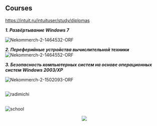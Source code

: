 ## Сourses 
https://intuit.ru/intuituser/study/diplomas

***1. Развёртывание Windows 7***

![Nekommerch-2-1464532-ORF](https://user-images.githubusercontent.com/93982982/146992288-bc323961-5c44-42de-be1a-6dec979a87bd.jpg)

***2. Переферийные устройства вычислительной техники***
![Nekommerch-2-1464552-ORF](https://user-images.githubusercontent.com/93982982/146992294-2b19c168-f41d-424e-a4e1-d132b4c12c52.jpg)

***3. Безопасность компьютерных систем на основе операционных систем Windows 2003/XP***

![Nekommerch-2-1502093-ORF](https://user-images.githubusercontent.com/93982982/147134810-02aa8227-83ea-4b84-aed2-c8929fe4d8fd.jpg)

##
![radimichi](https://user-images.githubusercontent.com/93982982/147138051-73853d61-78f9-4381-8b95-431930b14691.jpg)

##

![school](https://user-images.githubusercontent.com/93982982/147138081-c7f8d22d-6ffb-467c-a77c-bbe4a59160bd.jpg)

<p align='center'>
   <a href="https://github.com/begottten">
       <img src="https://img.shields.io/badge/Back-black?style=for-the-badge&logo=&logoColor=blue"/>
       </a>
 </div>

